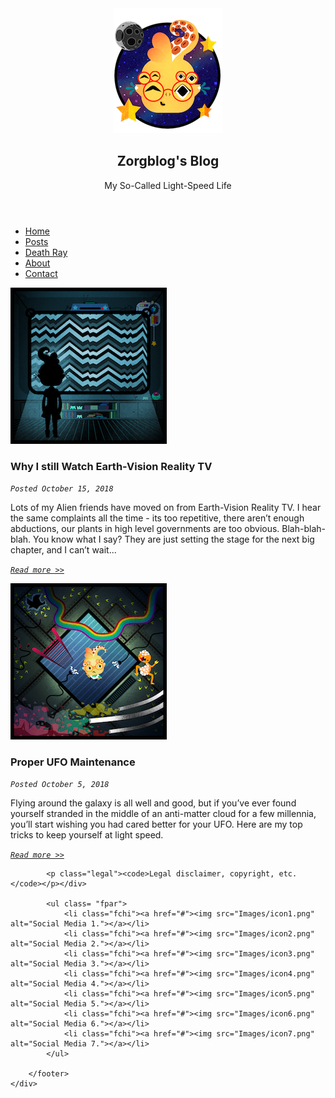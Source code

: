 <!DOCTYPE html>
<html lang="en">
<head>
	<meta charset="UTF-8">
	<title>Alien Blog</title>
	 <link href="https://fonts.googleapis.com/css?family=Kavivanar|Open+Sans" rel="stylesheet"> 
	 <link href="Blogstyle.css" rel="stylesheet">
</head>
<article class= "amain">
<body>
	<div class="wrapper">
		<header>
			<div class="leftheader">
				<a href="/"><img class="imgmain"src="Images/logo.png" alt="Zorgblag's Blog. Click for home. "></a>
			</div>
			<div class="rightheader">
				<h1 id= "head1">Zorgblog's Blog</h1>
				<p>My So-Called Light-Speed Life<p>
			</div>
		</header>
		<nav class ="navbar">
			<ul>
				<li><a href="#">Home</a></li>
				<li><a href="#">Posts</a></li>
				<li><a href="#">Death Ray</a></li>
				<li><a href="#">About</a></li>
				<li><a href="#">Contact</a></li>
			</ul>
		</nav>
		<section class="fparent">
			<article class="fchild">
				<img class="img1" src="Images/blog1.png" alt="Earth-Vision Reality TV. ">
				<h3>Why I still Watch Earth-Vision Reality TV</h3>
				<p class="posted"><em><code>Posted October 15, 2018</code></em></p>
				<p>Lots of my Alien friends have moved on from Earth-Vision Reality TV. I hear the same complaints all the time - its too repetitive, there aren’t enough abductions, our plants in high level governments are too obvious. Blah-blah-blah. You know what I say? They are just setting the stage for the next big chapter, and I can’t wait...</p>
				<p><a class="rm" href="blog1.html"><em><code>Read more >></code></em> </a></p>
			</article>
			<article class="fchild">
				<img class="img2" src="Images/blog2.png" alt="Proper UFO Maintenance. ">
				<h3>Proper UFO Maintenance</h3>
				<p class="posted"><em><code>Posted October 5, 2018</code></em></p>
				<p>Flying around the galaxy is all well and good, but if you’ve ever found yourself stranded in the middle of an anti-matter cloud for a few millennia, you’ll start wishing you had cared better for your UFO. Here are my top tricks to keep yourself at light speed.</p>
				<p><a  class="rm" href="blog2.html"><em><code>Read more >></code></em> </a></p>
			</article>
		</section>
		<footer>
			<div class="break"> 
				
				
			<p class="legal"><code>Legal disclaimer, copyright, etc.</code></p></div>
		 
			<ul class= "fpar">
				<li class="fchi"><a href="#"><img src="Images/icon1.png" alt="Social Media 1."></a></li>
				<li class="fchi"><a href="#"><img src="Images/icon2.png" alt="Social Media 2."></a></li>
				<li class="fchi"><a href="#"><img src="Images/icon3.png" alt="Social Media 3."></a></li>
				<li class="fchi"><a href="#"><img src="Images/icon4.png" alt="Social Media 4."></a></li>
				<li class="fchi"><a href="#"><img src="Images/icon5.png" alt="Social Media 5."></a></li>
				<li class="fchi"><a href="#"><img src="Images/icon6.png" alt="Social Media 6."></a></li>
				<li class="fchi"><a href="#"><img src="Images/icon7.png" alt="Social Media 7."></a></li>
			</ul>
		 
		</footer>
	</div>
</body>
</article>
</html>
